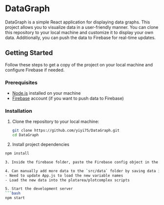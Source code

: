 # DataGraph

DataGraph is a simple React application for displaying data graphs. This project allows you to visualize data in a user-friendly manner. You can clone this repository to your local machine and customize it to display your own data. Additionally, you can push the data to Firebase for real-time updates.

## Getting Started

Follow these steps to get a copy of the project on your local machine and configure Firebase if needed.

### Prerequisites

- [Node.js](https://nodejs.org/) installed on your machine
- [Firebase](https://firebase.google.com/) account (if you want to push data to Firebase)

### Installation

1. Clone the repository to your local machine:

   ```bash
   git clone https://github.com/yiyi75/DataGraph.git
   cd DataGraph

2. Install project dependencies
```bash
npm install

3. Inside the firebase folder, paste the Firebase config object in the `firebase.jsx` file.

4. Can manually add more data to the `src/data` folder by saving data in JSON format.
- Need to update App.js to load the new variable names
- Load the new data into the plotarea/plotcomplex scripts

5. Start the development server
```bash
npm start
